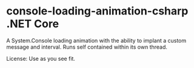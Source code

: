 # console-loading-animation-csharp .NET Core
A System.Console loading animation with the ability to implant a custom message and interval.
Runs self contained within its own thread.

License:
Use as you see fit.
